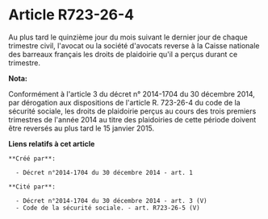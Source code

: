 # Article R723-26-4

Au plus tard le quinzième jour du mois suivant le dernier jour de chaque trimestre civil, l'avocat ou la société d'avocats
reverse à la Caisse nationale des barreaux français les droits de plaidoirie qu'il a perçus durant ce trimestre.

**Nota:**

Conformément à l'article 3 du décret n° 2014-1704 du 30 décembre 2014, par dérogation aux dispositions de l'article R.
723-26-4 du code de la sécurité sociale, les droits de plaidoirie perçus au cours des trois premiers trimestres de l'année
2014 au titre des plaidoiries de cette période doivent être reversés au plus tard le 15 janvier 2015.

**Liens relatifs à cet article**

	**Créé par**:

	  - Décret n°2014-1704 du 30 décembre 2014 - art. 1

	**Cité par**:

	  - Décret n°2014-1704 du 30 décembre 2014 - art. 3 (V)
	  - Code de la sécurité sociale. - art. R723-26-5 (V)

